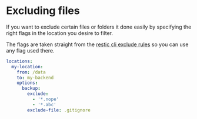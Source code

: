 # Excluding files

If you want to exclude certain files or folders it done easily by specifying the right flags in the location you desire to filter.

The flags are taken straight from the [restic cli exclude rules](https://restic.readthedocs.io/en/latest/040_backup.html#excluding-files) so you can use any flag used there.

```yaml
locations:
  my-location:
    from: /data
    to: my-backend
    options:
      backup:
        exclude:
          - '*.nope'
          - '*.abc'
        exclude-file: .gitignore
```
